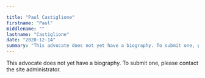 ```yaml
---

title: "Paul Castiglione"
firstname: "Paul"
middlename: ""
lastname: "Castiglione"
date: "2020-12-14"
summary: "This advocate does not yet have a biography. To submit one, please contact the site administrator."
---
```

This advocate does not yet have a biography. To submit one, please contact the site administrator.

